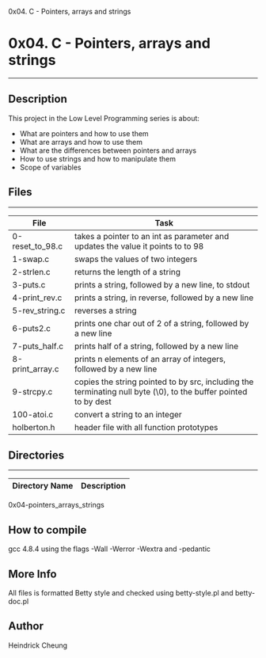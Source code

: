 0x04. C - Pointers, arrays and strings
# 0x04. C - Pointers, arrays and strings
---
## Description

This project in the Low Level Programming series is about:
* What are pointers and how to use them
* What are arrays and how to use them
* What are the differences between pointers and arrays
* How to use strings and how to manipulate them
* Scope of variables

## Files
---
File|Task
---|---
0-reset_to_98.c | takes a pointer to an int as parameter and updates the value it points to to 98
1-swap.c | swaps the values of two integers
2-strlen.c | returns the length of a string
3-puts.c | prints a string, followed by a new line, to stdout
4-print_rev.c | prints a string, in reverse, followed by a new line
5-rev_string.c | reverses a string
6-puts2.c | prints one char out of 2 of a string, followed by a new line
7-puts_half.c | prints half of a string, followed by a new line
8-print_array.c | prints n elements of an array of integers, followed by a new line
9-strcpy.c | copies the string pointed to by src, including the terminating null byte (\0), to the buffer pointed to by dest
100-atoi.c | convert a string to an integer
holberton.h | header file with all function prototypes

## Directories
---
Directory Name | Description
---|---
0x04-pointers_arrays_strings

## How to compile
gcc 4.8.4 using the flags -Wall -Werror -Wextra and -pedantic

## More Info
All files is formatted Betty style and checked using betty-style.pl and betty-doc.pl

## Author
Heindrick Cheung